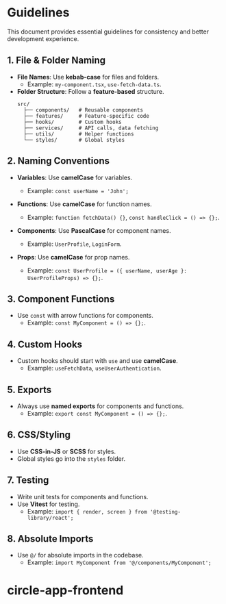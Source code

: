 # Guidelines

This document provides essential guidelines for consistency and better development experience.

## 1. **File & Folder Naming**

- **File Names**: Use **kebab-case** for files and folders.
  - Example: `my-component.tsx`, `use-fetch-data.ts`.
- **Folder Structure**: Follow a **feature-based** structure.
  ```
  src/
    ├── components/   # Reusable components
    ├── features/     # Feature-specific code
    ├── hooks/        # Custom hooks
    ├── services/     # API calls, data fetching
    ├── utils/        # Helper functions
    └── styles/       # Global styles
  ```

## 2. **Naming Conventions**

- **Variables**: Use **camelCase** for variables.
  - Example: `const userName = 'John';`
- **Functions**: Use **camelCase** for function names.

  - Example: `function fetchData() {}`, `const handleClick = () => {};`.

- **Components**: Use **PascalCase** for component names.

  - Example: `UserProfile`, `LoginForm`.

- **Props**: Use **camelCase** for prop names.
  - Example: `const UserProfile = ({ userName, userAge }: UserProfileProps) => {};`.

## 3. **Component Functions**

- Use `const` with arrow functions for components.
  - Example: `const MyComponent = () => {};`.

## 4. **Custom Hooks**

- Custom hooks should start with `use` and use **camelCase**.
  - Example: `useFetchData`, `useUserAuthentication`.

## 5. **Exports**

- Always use **named exports** for components and functions.
  - Example: `export const MyComponent = () => {};`.

## 6. **CSS/Styling**

- Use **CSS-in-JS** or **SCSS** for styles.
- Global styles go into the `styles` folder.

## 7. **Testing**

- Write unit tests for components and functions.
- Use **Vitest** for testing.
  - Example: `import { render, screen } from '@testing-library/react';`

## 8. **Absolute Imports**

- Use `@/` for absolute imports in the codebase.
  - Example: `import MyComponent from '@/components/MyComponent';`

# circle-app-frontend
